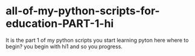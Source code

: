 # all-of-my-python-scripts-for-education-PART-1-hi
It is the part 1 of my python scripts you start learning pyton here where to begin? you begin with hi1 and so you progress.
